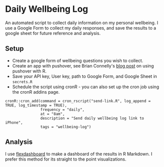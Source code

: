 # Daily Wellbeing Log

An automated script to collect daily information on my personal wellbeing. 
I use a Google Form to collect my daily responses, and save the results to a google sheet 
for future reference and analysis. 

## Setup 

* Create a google form of wellbeing questions you wish to collect.
* Create an app with pushover, see Brian Connelly's [blog post](https://bconnelly.net/posts/r-phone-home/) on using pushover with R. 
* Save your API key, User key, path to Google Form, and Google Sheet in `secrets.R`
* Schedule the script using cronR - you can also set up the cron job using the 
cronR addins page. 

```
cronR::cron_add(command = cron_rscript("send-link.R", log_append = TRUE, log_timestamp = TRUE), 
                frequency = "daily", 
                at = "8am", 
                description = "Send daily wellbeing log link to iPhone", 
                tags = "wellbeing-log")
```

## Analysis 

I use [flexdashboard](https://pkgs.rstudio.com/flexdashboard/index.html) to make 
a dashboard of the results in R Markdown. I prefer this method for its straight 
to the point visualizations.